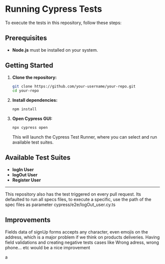 # Running Cypress Tests

To execute the tests in this repository, follow these steps:

## Prerequisites

- **Node.js** must be installed on your system.

## Getting Started

1. **Clone the repository:**
   ```bash
   git clone https://github.com/your-username/your-repo.git
   cd your-repo
   ```

2. **Install dependencies:**
   ```bash
   npm install
   ```

3. **Open Cypress GUI:**
   ```bash
   npx cypress open
   ```
   This will launch the Cypress Test Runner, where you can select and run available test suites.

## Available Test Suites

- **logIn User**
- **logOut User**
- **Register User**

---

This repository also has the test triggered on every pull request.
Its defaulted to run all specs files, to execute a specific, use the path of the spec files as parameter
cypress/e2e/logOut_user.cy.ts

## Improvements

Fields data of signUp forms accepts any character, even emojis on the address, which is a major problem if we think on products deliveries. Having field validations and creating negative tests cases like Wrong adress, wrong phone... etc would be a nice improvement

a